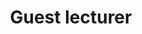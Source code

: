 ---
title: "Guest lecturer"
course: "Digital and Optimal Control"
collection: teaching
category: supervision
#permalink: /teaching/2014-spring-teaching-1
venue: "Aalto University"
starting_date: 2024-09-01
ending_date: 2025-01-15
description: 'Lecture in <i>Stochastic Optimal Control</i> in the course <a href="https://courses.aalto.fi/courses/s/course/a053X000012Qy5oQAC/digital-and-optimal-control-d?language=en_US">Digital and Optimal Control</a>. Part of the Electrical Engineering and Automation master with major in <i>Control, Robotics, and Autonomous Systems</i>.'
---